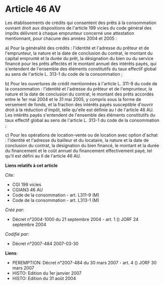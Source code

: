# Article 46 AV

Les établissements de crédits qui consentent des prêts à la consommation ouvrant droit aux dispositions de l'article 199
vicies du code général des impôts délivrent à chaque emprunteur concerné une attestation mentionnant, pour chacune des années
2004 et 2005 :

a) Pour la généralité des crédits : l'identité et l'adresse du prêteur et de l'emprunteur, la nature et la date de conclusion
du contrat, le montant du capital emprunté et la durée du prêt, la désignation du bien ou du service financé pour les prêts
affectés et le montant annuel des intérêts payés, qui s'entendent de l'ensemble des éléments constitutifs du taux effectif
global au sens de l'article L. 313-1 du code de la consommation ;

b) Pour les ouvertures de crédit mentionnées à l'article L. 311-9 du code de la consommation : l'identité et l'adresse du
prêteur et de l'emprunteur, la nature et la date de conclusion du contrat, le montant des prêts accordés entre le 1er mai
2004 et le 31 mai 2005, y compris sous la forme de versement de fonds, et la fraction des intérêts payés susceptible d'ouvrir
droit à la réduction d'impôt, telle qu'elle est définie au I de l'article 46 AU. Les intérêts payés s'entendent de l'ensemble
des éléments constitutifs du taux effectif global au sens de l'article L. 313-1 du code de la consommation ;

c) Pour les opérations de location-vente ou de location avec option d'achat : l'identité et l'adresse du bailleur et du
locataire, la nature et la date de conclusion du contrat, la désignation du bien financé, le montant et la durée du
financement et le coût annuel du financement effectivement payé, tel qu'il est défini au II de l'article 46 AU.

**Liens relatifs à cet article**

_Cite_:

  - CGI 199 vicies
  - CGIAN3 46 AU
  - Code de la consommation - art. L311-9 (M)
  - Code de la consommation - art. L313-1 (M)

_Créé par_:

  - Décret n°2004-1000 du 21 septembre 2004 - art. 1 () JORF 24 septembre 2004

_Codifié par_:

  - Décret n°2007-484 2007-03-30

**Liens**:

  - PEREMPTION: Décret n°2007-484 du 30 mars 2007 - art. 4 () JORF 30 mars 2007
  - HISTO: Edition du 1er janvier 2007
  - HISTO: Edition du 31 août 2004
